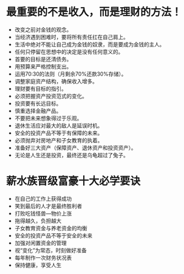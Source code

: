 # 最重要的不是收入，而是理财的方法！

- 改变之前对金钱的观念。
- 当经济遇到困难时，要将所有责任扛在自己肩上。
- 生活中绝对不能让自己成为金钱的奴隶，而是要成为金钱的主人。
- 任何只停留在思想中的决定是没有任何意义的。
- 首要的目标是还清债务。
-  用预算来严格控制支出。
- 运用70:30的法则（月剩余70%还款30%存储）。
- 调整家庭资产结构，确保收入增多。
-  理财要有目标的指引。
- 必须把握资产投资范式的变化。
- 投资要有长远目标。
- 慎重选择金融产品。
- 不要把未来想象得过于乐观。
- 退休生活应对最大的敌人是延误时机。
- 安全的投资产品不等于有保障的未来。
- 必须抛弃对房地产和子女教育的执着。
- 准备好三大资产（保障资产、退休资产和投资资产）。
- 无论是人生还是投资，最终还是乌龟超过了兔子。

# 薪水族晋级富豪十大必学要诀

- 在自己的工作上获得成功
- 笑到最后的人才是最终胜利者
- 打败吃钱怪兽—物价上涨
- 拖得越久，负担越大
- 子女教育资金与养老资金的均衡
- 安全的投资产品不等于安全的未来
- 加强对闲置资金的管理
- 视“变化”为常态，时刻做好准备
- 每年制作一次财务状况表
- 保持健康，享受人生